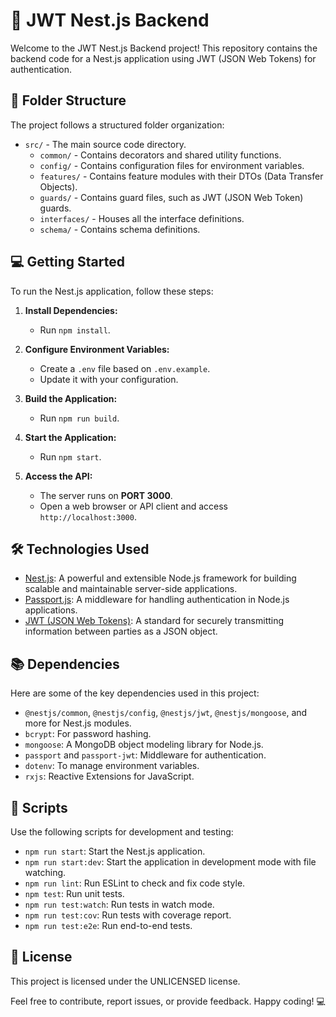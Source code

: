 # :rocket: JWT Nest.js Backend

Welcome to the JWT Nest.js Backend project! This repository contains the backend code for a Nest.js application using JWT (JSON Web Tokens) for authentication.

## :file_folder: Folder Structure

The project follows a structured folder organization:

- `src/` - The main source code directory.
  - `common/` - Contains decorators and shared utility functions.
  - `config/` - Contains configuration files for environment variables.
  - `features/` - Contains feature modules with their DTOs (Data Transfer Objects).
  - `guards/` - Contains guard files, such as JWT (JSON Web Token) guards.
  - `interfaces/` - Houses all the interface definitions.
  - `schema/` - Contains schema definitions.

## :computer: Getting Started

To run the Nest.js application, follow these steps:

1. **Install Dependencies:**
   - Run `npm install`.

2. **Configure Environment Variables:**
   - Create a `.env` file based on `.env.example`.
   - Update it with your configuration.

3. **Build the Application:**
   - Run `npm run build`.

4. **Start the Application:**
   - Run `npm start`.

5. **Access the API:** 
   - The server runs on **PORT 3000**.
   - Open a web browser or API client and access `http://localhost:3000`.

## :hammer_and_wrench: Technologies Used

- [Nest.js](https://nestjs.com/): A powerful and extensible Node.js framework for building scalable and maintainable server-side applications.
- [Passport.js](http://www.passportjs.org/): A middleware for handling authentication in Node.js applications.
- [JWT (JSON Web Tokens)](https://jwt.io/): A standard for securely transmitting information between parties as a JSON object.

## :books: Dependencies

Here are some of the key dependencies used in this project:

- `@nestjs/common`, `@nestjs/config`, `@nestjs/jwt`, `@nestjs/mongoose`, and more for Nest.js modules.
- `bcrypt`: For password hashing.
- `mongoose`: A MongoDB object modeling library for Node.js.
- `passport` and `passport-jwt`: Middleware for authentication.
- `dotenv`: To manage environment variables.
- `rxjs`: Reactive Extensions for JavaScript.

## :wrench: Scripts

Use the following scripts for development and testing:

- `npm run start`: Start the Nest.js application.
- `npm run start:dev`: Start the application in development mode with file watching.
- `npm run lint`: Run ESLint to check and fix code style.
- `npm test`: Run unit tests.
- `npm run test:watch`: Run tests in watch mode.
- `npm run test:cov`: Run tests with coverage report.
- `npm run test:e2e`: Run end-to-end tests.

## :memo: License

This project is licensed under the UNLICENSED license.

Feel free to contribute, report issues, or provide feedback. Happy coding! :computer: